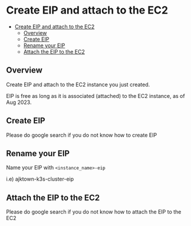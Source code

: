# Create EIP and attach to the EC2

<!-- TOC -->

- [Create EIP and attach to the EC2](#create-eip-and-attach-to-the-ec2)
  - [Overview](#overview)
  - [Create EIP](#create-eip)
  - [Rename your EIP](#rename-your-eip)
  - [Attach the EIP to the EC2](#attach-the-eip-to-the-ec2)

<!-- /TOC -->

## Overview

Create EIP and attach to the EC2 instance you just created.

EIP is free as long as it is associated (attached) to the EC2 instance, as of Aug 2023.

## Create EIP

Please do google search if you do not know how to create EIP

## Rename your EIP

Name your EIP with `<instance_name>-eip`

i.e) ajktown-k3s-cluster-eip

## Attach the EIP to the EC2

Please do google search if you do not know how to attach the EIP to the EC2
